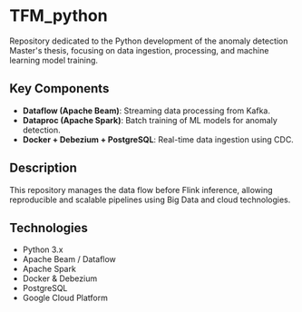 # TFM_python

Repository dedicated to the Python development of the anomaly detection Master's thesis, focusing on data ingestion, processing, and machine learning model training.

## Key Components

- **Dataflow (Apache Beam)**: Streaming data processing from Kafka.
- **Dataproc (Apache Spark)**: Batch training of ML models for anomaly detection.
- **Docker + Debezium + PostgreSQL**: Real-time data ingestion using CDC.

## Description

This repository manages the data flow before Flink inference, allowing reproducible and scalable pipelines using Big Data and cloud technologies.

## Technologies

- Python 3.x
- Apache Beam / Dataflow
- Apache Spark
- Docker & Debezium
- PostgreSQL
- Google Cloud Platform
